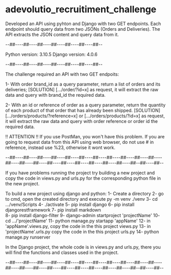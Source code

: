 # adevolutio_recruitiment_challenge
Developed an API using pyhton and Django with two GET endpoints. Each endpoint should query data from two JSONs (Orders and Deliveries). The API extracts the JSON content and query data from it.

--##----##----##----##----##----##----##--

Python version: 3.10.5
Django version: 4.0.6

--##----##----##----##----##----##----##--


The challenge required an API with two GET endpoits:

1- With order brand_id as a query parameter, return a list of orders and its deliveries; 
[SOLUTION] [.../order/?id=x] as request, it will extract the raw data and query with brand_id the required data.

2- With an id or reference of order as a query parameter, return the quantity of each product of that order that has already been shipped. 
[SOLUTION] [.../orders/products/?reference=x] or [.../orders/products/?id=x] as request, it will extract the raw data and query with order reference or order id the required data. 

!! ATTENTION !!
If you use PostMan, you won't have this problem.
If you are going to request data from this API using web browser, do not use # in reference, instead use %23, otherwise it wont work. 



--##----##----##----##----##----##----##----##----##----##----##----##----##----##----##----##----##----##----##----##----##--##----##--


If you have problems running the project try building a new project and copy the code in views.py and urls.py for the corresponding python file in the new project.

To build a new project using django and python:
1- Create a directory
2- go to cmd, open the created directory and execute py -m venv ./venv
3- cd .../venv/Scripts
4- ./activate
5- pip install django
6- pip install djangorestframework
7- pip install markdown       
8- pip install django-filter
9- django-admin startproject 'projectName'
10- cd .../'projectName'
11- python manage.py startapp 'appName'
12- in 'appName'.views.py, copy the code in the this project views.py
13- in 'projectName'.urls.py copy the code in the this project urls.py
14- python manage.py runserver


In the Django project, the whole code is in views.py and urls.py, there you will find the functions and classes used in the project.

--##----##----##----##----##----##----##----##----##----##----##----##----##----##----##----##----##----##----##----##----##--##----##--
